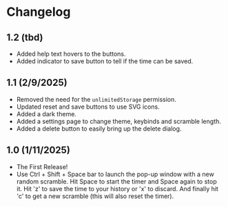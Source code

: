 # Changelog

## 1.2 (tbd)

- Added help text hovers to the buttons.
- Added indicator to save button to tell if the time can be saved.

## 1.1 (2/9/2025)

- Removed the need for the `unlimitedStorage` permission.
- Updated reset and save buttons to use SVG icons.
- Added a dark theme.
- Added a settings page to change theme, keybinds and scramble length.
- Added a delete button to easily bring up the delete dialog.

## 1.0 (1/11/2025)

- The First Release!
- Use Ctrl + Shift + Space bar to launch the pop-up window with a new random scramble. Hit Space to start
the timer and Space again to stop it. Hit 'z' to save the time to your history or 'x' to discard. And 
finally hit 'c' to get a new scramble (this will also reset the timer). 